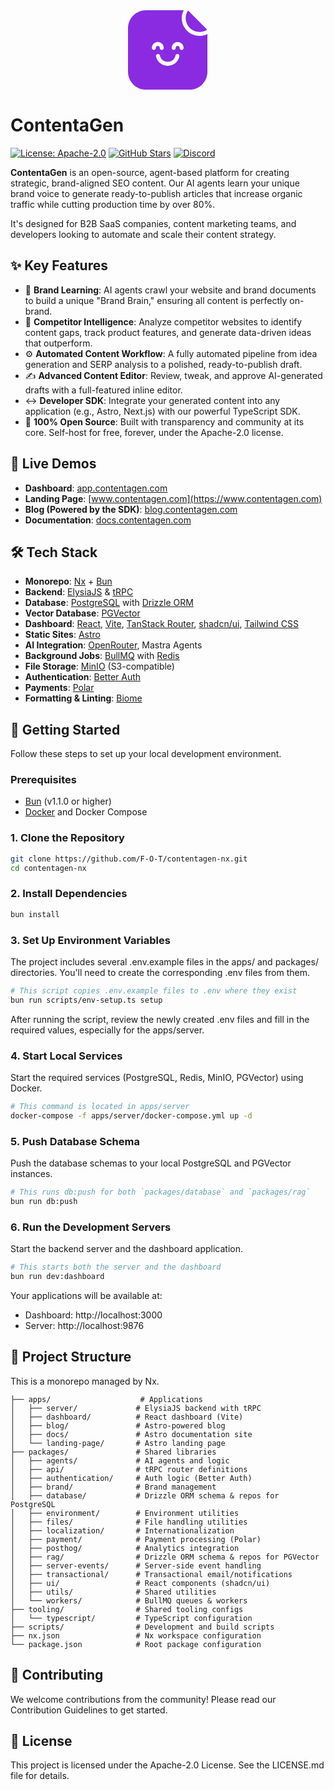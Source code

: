 <div align="center">
  <!-- You can change the width, height, and fill color of the logo. -->
  <svg width="128" height="128" viewBox="0 0 58 58" fill="#8A2BE2" xmlns="http://www.w3.org/2000/svg">
    <path d="M51.875 18.625H51.7917C50.0938 18.6146 48.4635 18.276 46.901 17.6146C45.3385 16.9479 43.9688 16.0104 42.7812 14.7969C41.5677 13.6094 40.6302 12.2396 39.9635 10.6771C39.3021 9.11458 38.9635 7.48438 38.9531 5.78646C38.9583 3.73958 39.4375 1.8125 40.3906 0H12.9531C12.1042 0 11.2604 0.0885417 10.4271 0.255208C9.59375 0.421875 8.78646 0.666667 8 0.989583C7.21354 1.31771 6.46875 1.71875 5.76042 2.1875C5.05729 2.66146 4.40104 3.19792 3.80208 3.80208C3.19792 4.40104 2.66146 5.05729 2.1875 5.76042C1.71354 6.46875 1.31771 7.21354 0.989583 8C0.666666 8.78646 0.416667 9.59375 0.25 10.4323C0.0833333 11.2656 0 12.1042 0 12.9583V44.625C0 45.474 0.0833333 46.3177 0.25 47.151C0.416667 47.9844 0.666666 48.7917 0.989583 49.5781C1.31771 50.3646 1.71354 51.1094 2.1875 51.8177C2.66146 52.526 3.19792 53.1771 3.80208 53.7812C4.40104 54.3802 5.05729 54.9167 5.76042 55.3906C6.46875 55.8646 7.21354 56.2604 8 56.5885C8.78646 56.9115 9.59375 57.1615 10.4271 57.3281C11.2604 57.4948 12.1042 57.5781 12.9531 57.5781H44.6198C45.474 57.5781 46.3125 57.4948 47.151 57.3281C47.9844 57.1615 48.7917 56.9115 49.5781 56.5885C50.3646 56.2604 51.1094 55.8646 51.8177 55.3906C52.5208 54.9167 53.1771 54.3802 53.776 53.7812C54.3802 53.1771 54.9167 52.526 55.3906 51.8177C55.8594 51.1094 56.2604 50.3646 56.5885 49.5781C56.9115 48.7917 57.1562 47.9844 57.3229 47.151C57.4896 46.3177 57.5781 45.474 57.5781 44.625V17.1875C55.7969 18.1406 53.8958 18.6198 51.875 18.625ZM18.7135 28.7917H18.6823C18.2917 28.776 17.9635 28.6302 17.6875 28.3542C17.4167 28.0729 17.276 27.7396 17.2708 27.349C17.2708 26.776 17.3802 26.2292 17.599 25.6979C17.8229 25.1667 18.1302 24.7031 18.5365 24.2969C18.9427 23.8906 19.4115 23.5781 19.9375 23.3594C20.4688 23.1406 21.0208 23.0312 21.5885 23.0312C22.1615 23.0312 22.7135 23.1406 23.2448 23.3594C23.7708 23.5781 24.2396 23.8906 24.6458 24.2969C25.0521 24.7031 25.3594 25.1667 25.5833 25.6979C25.8021 26.2292 25.9115 26.776 25.9115 27.349C25.9115 27.5417 25.875 27.724 25.8021 27.901C25.7292 28.0781 25.625 28.2396 25.4896 28.375C25.3542 28.5104 25.1979 28.6094 25.0208 28.6823C24.8438 28.7552 24.6615 28.7917 24.4688 28.7917C24.2812 28.7917 24.0938 28.75 23.9219 28.6771C23.7448 28.6042 23.5885 28.5 23.4531 28.3646C23.3177 28.2344 23.2135 28.0781 23.1406 27.901C23.0677 27.724 23.0312 27.5417 23.0312 27.349C23.0469 27.1562 23.026 26.9635 22.9583 26.776C22.8906 26.5938 22.7865 26.4323 22.651 26.2917C22.5104 26.151 22.349 26.0521 22.1615 25.9844C21.9792 25.9167 21.7865 25.8906 21.5885 25.9115C21.3958 25.8958 21.2031 25.9219 21.0156 25.9948C20.8281 26.0625 20.6667 26.1667 20.5312 26.3073C20.3906 26.4531 20.2865 26.6146 20.224 26.8021C20.1562 26.9896 20.1302 27.1823 20.151 27.3802C20.1406 27.7708 19.9948 28.099 19.7135 28.375C19.4375 28.6458 19.1042 28.7865 18.7135 28.7917ZM37.25 33.3958C37.0521 34.3698 36.6979 35.2865 36.1823 36.1354C35.6667 36.9896 35.0208 37.7292 34.25 38.3594C33.4792 38.9896 32.625 39.4688 31.6875 39.8021C30.75 40.1354 29.7813 40.3073 28.7865 40.3073C27.7917 40.3073 26.8281 40.1354 25.8906 39.8021C24.9531 39.4688 24.099 38.9896 23.3281 38.3594C22.5521 37.7292 21.9115 36.9896 21.3958 36.1354C20.8802 35.2865 20.526 34.3698 20.3229 33.3958C20.2865 33.2083 20.2865 33.0208 20.3229 32.8333C20.3594 32.6458 20.4271 32.474 20.5312 32.3125C20.6406 32.1562 20.7708 32.0208 20.9271 31.9167C21.0885 31.8073 21.2604 31.7344 21.4479 31.6979C21.6354 31.6562 21.8229 31.6562 22.0104 31.6927C22.1979 31.7292 22.3698 31.8021 22.5312 31.9062C22.6875 32.0104 22.8229 32.1458 22.9271 32.3021C23.0365 32.4583 23.1094 32.6354 23.1458 32.8177C23.276 33.4688 23.5156 34.0781 23.8594 34.6458C24.2031 35.2135 24.6302 35.7083 25.1458 36.1302C25.6615 36.5469 26.2292 36.8698 26.8542 37.0938C27.4792 37.3177 28.125 37.4271 28.7865 37.4271C29.4531 37.4271 30.099 37.3177 30.724 37.0938C31.349 36.8698 31.9167 36.5469 32.4323 36.1302C32.9427 35.7083 33.375 35.2135 33.7188 34.6458C34.0625 34.0781 34.2969 33.4688 34.4323 32.8177C34.4688 32.6354 34.5417 32.4583 34.651 32.3021C34.7552 32.1458 34.8906 32.0104 35.0469 31.9062C35.2083 31.8021 35.3802 31.7292 35.5677 31.6927C35.7552 31.6562 35.9427 31.6615 36.1302 31.6979C36.3177 31.7344 36.4896 31.8073 36.6458 31.9167C36.8073 32.0208 36.9375 32.1562 37.0417 32.3125C37.1458 32.474 37.2188 32.6458 37.2552 32.8333C37.2917 33.0208 37.2917 33.2083 37.25 33.3958ZM38.8646 28.7917C38.6719 28.7917 38.4896 28.75 38.3125 28.6771C38.1406 28.6042 37.9844 28.5 37.849 28.3646C37.7135 28.2344 37.6094 28.0781 37.5365 27.901C37.4635 27.724 37.4271 27.5417 37.4271 27.349C37.4427 27.1562 37.4219 26.9635 37.3542 26.776C37.2865 26.5938 37.1823 26.4323 37.0417 26.2917C36.9062 26.151 36.7448 26.0521 36.5573 25.9844C36.3698 25.9167 36.1823 25.8906 35.9844 25.9115C35.7865 25.8958 35.5938 25.9219 35.4115 25.9948C35.224 26.0625 35.0625 26.1667 34.9219 26.3073C34.7865 26.4531 34.6823 26.6146 34.6146 26.8021C34.5521 26.9896 34.526 27.1823 34.5469 27.3802C34.5312 27.7708 34.3906 28.099 34.1094 28.375C33.8333 28.6458 33.4948 28.7865 33.1042 28.7917H33.0781C32.6875 28.776 32.3542 28.6302 32.0833 28.3542C31.8125 28.0729 31.6719 27.7396 31.6667 27.349C31.6667 26.776 31.776 26.2292 31.9948 25.6979C32.2135 25.1667 32.526 24.7031 32.9323 24.2969C33.3385 23.8906 33.8021 23.5781 34.3333 23.3594C34.8646 23.1406 35.4115 23.0312 35.9844 23.0312C36.5573 23.0312 37.1094 23.1406 37.6406 23.3594C38.1667 23.5781 38.6354 23.8906 39.0417 24.2969C39.4427 24.7031 39.7552 25.1667 39.974 25.6979C40.1927 26.2292 40.3021 26.776 40.3021 27.349C40.3073 27.5417 40.2708 27.724 40.1979 27.901C40.125 28.0781 40.0208 28.2396 39.8854 28.375C39.75 28.5104 39.5938 28.6094 39.4167 28.6823C39.2396 28.7552 39.0573 28.7917 38.8646 28.7917ZM57.1458 13.7917L43.8438 0.432292C43.75 0.348958 43.6458 0.281249 43.526 0.229167C42.3854 1.90625 41.8177 3.76042 41.8281 5.78646C41.8385 6.4375 41.9115 7.08333 42.0469 7.71875C42.1823 8.35417 42.375 8.97396 42.6302 9.57292C42.8854 10.1719 43.1927 10.7448 43.5573 11.2812C43.9219 11.8229 44.3333 12.3229 44.7969 12.7812C45.2552 13.2448 45.7552 13.6562 46.2969 14.0208C46.8333 14.3854 47.4062 14.6927 48.0052 14.9479C48.6042 15.2031 49.224 15.3958 49.8594 15.5312C50.4948 15.6667 51.1406 15.7396 51.7917 15.75C53.8333 15.8021 55.6823 15.2344 57.349 14.0521C57.2865 13.9583 57.224 13.8698 57.1458 13.7917Z"/>
  </svg>
</div>

# ContentaGen

[![License: Apache-2.0](https://img.shields.io/badge/License-Apache--2.0-blue.svg)](./LICENSE.md)
[![GitHub Stars](https://img.shields.io/github/stars/F-O-T/contentagen-nx?style=social)](https://github.com/F-O-T/contentagen-nx)
[![Discord](https://img.shields.io/discord/1286767551016865842?label=discord&style=social)](https://discord.gg/WsfyJtvF2u)

**ContentaGen** is an open-source, agent-based platform for creating strategic, brand-aligned SEO content. Our AI agents learn your unique brand voice to generate ready-to-publish articles that increase organic traffic while cutting production time by over 80%.

It's designed for B2B SaaS companies, content marketing teams, and developers looking to automate and scale their content strategy.

## ✨ Key Features

-   🧠 **Brand Learning**: AI agents crawl your website and brand documents to build a unique "Brand Brain," ensuring all content is perfectly on-brand.
-   🔬 **Competitor Intelligence**: Analyze competitor websites to identify content gaps, track product features, and generate data-driven ideas that outperform.
-   ⚙️ **Automated Content Workflow**: A fully automated pipeline from idea generation and SERP analysis to a polished, ready-to-publish draft.
-   ✍️ **Advanced Content Editor**: Review, tweak, and approve AI-generated drafts with a full-featured inline editor.
-   ↔️ **Developer SDK**: Integrate your generated content into any application (e.g., Astro, Next.js) with our powerful TypeScript SDK.
-   🚀 **100% Open Source**: Built with transparency and community at its core. Self-host for free, forever, under the Apache-2.0 license.

## 🚀 Live Demos

-   **Dashboard**: [app.contentagen.com](https://app.contentagen.com)
-   **Landing Page**: [www.contentagen.com](https://www.contentagen.com)
-   **Blog (Powered by the SDK)**: [blog.contentagen.com](https://blog.contentagen.com)
-   **Documentation**: [docs.contentagen.com](https://docs.contentagen.com)

## 🛠️ Tech Stack

-   **Monorepo**: [Nx](https://nx.dev/) + [Bun](https://bun.sh/)
-   **Backend**: [ElysiaJS](https://elysiajs.com/) & [tRPC](https://trpc.io/)
-   **Database**: [PostgreSQL](https://www.postgresql.org/) with [Drizzle ORM](https://orm.drizzle.team/)
-   **Vector Database**: [PGVector](https://github.com/pgvector/pgvector)
-   **Dashboard**: [React](https://react.dev/), [Vite](https://vitejs.dev/), [TanStack Router](https://tanstack.com/router), [shadcn/ui](https://ui.shadcn.com/), [Tailwind CSS](https://tailwindcss.com/)
-   **Static Sites**: [Astro](https://astro.build/)
-   **AI Integration**: [OpenRouter](https://openrouter.ai/), Mastra Agents
-   **Background Jobs**: [BullMQ](https://bullmq.io/) with [Redis](https://redis.io/)
-   **File Storage**: [MinIO](https://min.io/) (S3-compatible)
-   **Authentication**: [Better Auth](https://www.better-auth.com/)
-   **Payments**: [Polar](https://polar.sh/)
-   **Formatting & Linting**: [Biome](https://biomejs.dev/)

## 🏁 Getting Started

Follow these steps to set up your local development environment.

### Prerequisites

-   [Bun](https://bun.sh/) (v1.1.0 or higher)
-   [Docker](https://www.docker.com/) and Docker Compose

### 1. Clone the Repository

```bash
git clone https://github.com/F-O-T/contentagen-nx.git
cd contentagen-nx
```

### 2. Install Dependencies

```bash
bun install
```

### 3. Set Up Environment Variables

The project includes several .env.example files in the apps/ and packages/ directories. You'll need to create the corresponding .env files from them.

```bash
# This script copies .env.example files to .env where they exist
bun run scripts/env-setup.ts setup
```

After running the script, review the newly created .env files and fill in the required values, especially for the apps/server.

### 4. Start Local Services

Start the required services (PostgreSQL, Redis, MinIO, PGVector) using Docker.

```bash
# This command is located in apps/server
docker-compose -f apps/server/docker-compose.yml up -d
```

### 5. Push Database Schema

Push the database schemas to your local PostgreSQL and PGVector instances.

```bash
# This runs db:push for both `packages/database` and `packages/rag`
bun run db:push
```

### 6. Run the Development Servers

Start the backend server and the dashboard application.

```bash
# This starts both the server and the dashboard
bun run dev:dashboard
```

Your applications will be available at:

-   Dashboard: http://localhost:3000
-   Server: http://localhost:9876

## 📂 Project Structure

This is a monorepo managed by Nx.

```
├── apps/                    # Applications
│   ├── server/             # ElysiaJS backend with tRPC
│   ├── dashboard/          # React dashboard (Vite)
│   ├── blog/               # Astro-powered blog
│   ├── docs/               # Astro documentation site
│   └── landing-page/       # Astro landing page
├── packages/               # Shared libraries
│   ├── agents/             # AI agents and logic
│   ├── api/                # tRPC router definitions
│   ├── authentication/     # Auth logic (Better Auth)
│   ├── brand/              # Brand management
│   ├── database/           # Drizzle ORM schema & repos for PostgreSQL
│   ├── environment/        # Environment utilities
│   ├── files/              # File handling utilities
│   ├── localization/       # Internationalization
│   ├── payment/            # Payment processing (Polar)
│   ├── posthog/            # Analytics integration
│   ├── rag/                # Drizzle ORM schema & repos for PGVector
│   ├── server-events/      # Server-side event handling
│   ├── transactional/      # Transactional email/notifications
│   ├── ui/                 # React components (shadcn/ui)
│   ├── utils/              # Shared utilities
│   └── workers/            # BullMQ queues & workers
├── tooling/                # Shared tooling configs
│   └── typescript/         # TypeScript configuration
├── scripts/                # Development and build scripts
├── nx.json                 # Nx workspace configuration
└── package.json            # Root package configuration
```

## 🤝 Contributing

We welcome contributions from the community! Please read our Contribution Guidelines to get started.

## 📜 License

This project is licensed under the Apache-2.0 License. See the LICENSE.md file for details.

